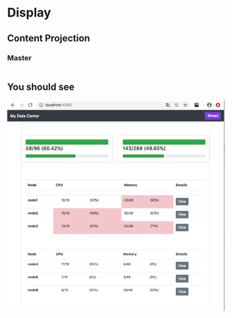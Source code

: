 # Display

## Content Projection

### Master

```html
```


## You should see

![image](../images/nodes-row.png)
